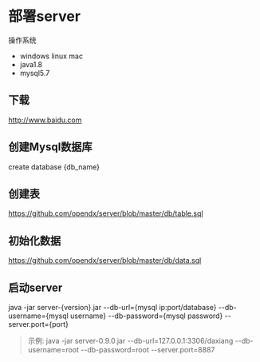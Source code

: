 # 部署server

操作系统
- windows linux mac
- java1.8
- mysql5.7

## 下载
http://www.baidu.com

## 创建Mysql数据库
create database {db_name}

## 创建表
https://github.com/opendx/server/blob/master/db/table.sql

## 初始化数据
https://github.com/opendx/server/blob/master/db/data.sql

## 启动server
java -jar server-{version}.jar --db-url={mysql ip:port/database} --db-username={mysql username} --db-password={mysql password} --server.port={port}
> 示例: java -jar server-0.9.0.jar --db-url=127.0.0.1:3306/daxiang --db-username=root --db-password=root --server.port=8887


